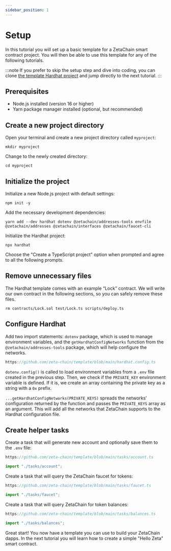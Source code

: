 ```yaml
---
sidebar_position: 1
---
```


# Setup

In this tutorial you will set up a basic template for a ZetaChain smart contract
project. You will then be able to use this template for any of the following
tutorials.

:::note
If you prefer to skip the setup step and dive into coding, you can clone [the template Hardhat project](https://github.com/zeta-chain/template) and jump directly to the next tutorial.
:::

## Prerequisites

- Node.js installed (version 16 or higher)
- Yarn package manager installed (optional, but recommended)

## Create a new project directory

Open your terminal and create a new project directory called `myproject`:

```
mkdir myproject
```

Change to the newly created directory:

```
cd myproject
```

## Initialize the project

Initialize a new Node.js project with default settings:

```
npm init -y
```

Add the necessary development dependencies:

```
yarn add --dev hardhat dotenv @zetachain/addresses-tools envfile @zetachain/addresses @zetachain/interfaces @zetachain/faucet-cli
```

Initialize the Hardhat project:

```
npx hardhat
```

Choose the "Create a TypeScript project" option when prompted and agree to all
the following prompts.

## Remove unnecessary files

The Hardhat template comes with an example “Lock” contract. We will write our
own contract in the following sections, so you can safely remove these files.

```
rm contracts/Lock.sol test/Lock.ts scripts/deploy.ts
```

## Configure Hardhat

Add two import statements: `dotenv` package, which is used to manage environment
variables, and the `getHardhatConfigNetworks` function from the
`@zetachain/addresses-tools` package, which will help configure the networks.

```ts reference
https://github.com/zeta-chain/template/blob/main/hardhat.config.ts
```

`dotenv.config()` is called to load environment variables from a `.env` file
created in the previous step. Then, we check if the `PRIVATE_KEY` environment
variable is defined. If it is, we create an array containing the private key as
a string with a `0x` prefix.

`...getHardhatConfigNetworks(PRIVATE_KEYS)` spreads the networks' configuration
returned by the function and passes the `PRIVATE_KEYS` array as an argument.
This will add all the networks that ZetaChain supports to the Hardhat
configuration file.

## Create helper tasks

Create a task that will generate new account and optionally save them to the
`.env` file:

```ts reference
https://github.com/zeta-chain/template/blob/main/tasks/account.ts
```

```ts title="hardhat.config.ts"
import "./tasks/account";
```

Create a task that will query the ZetaChain faucet for tokens:

```ts reference
https://github.com/zeta-chain/template/blob/main/tasks/faucet.ts
```

```ts title="hardhat.config.ts"
import "./tasks/faucet";
```

Create a task that will query ZetaChain for token balances:

```ts reference
https://github.com/zeta-chain/template/blob/main/tasks/balances.ts
```

```ts title="hardhat.config.ts"
import "./tasks/balances";
```

Great start! You now have a template you can use to build your ZetaChain dapps.
In the next tutorial you will learn how to create a simple "Hello Zeta" smart
contract.
